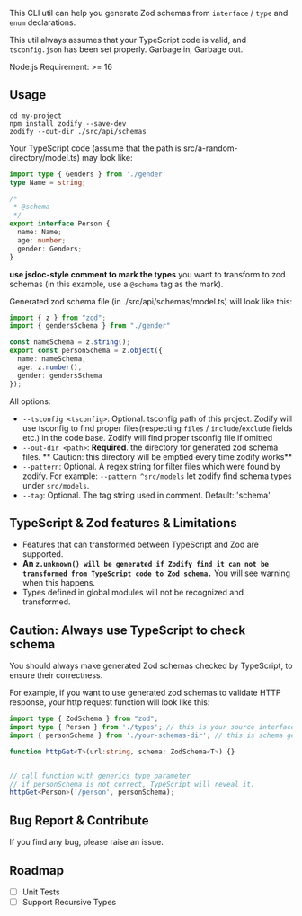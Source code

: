 This CLI util can help you generate Zod schemas from `interface` / `type` and `enum` declarations.

This util always assumes that your TypeScript code is valid, and `tsconfig.json` has been set properly. Garbage in, Garbage out.

Node.js Requirement: >= 16

## Usage

```
cd my-project
npm install zodify --save-dev
zodify --out-dir ./src/api/schemas
```

Your TypeScript code (assume that the path is src/a-random-directory/model.ts) may look like:

```ts
import type { Genders } from './gender'
type Name = string;

/*
 * @schema
 */
export interface Person {
  name: Name;
  age: number;
  gender: Genders;
}
```
**use jsdoc-style comment to mark the types** you want to transform to zod schemas (in this example, use a `@schema` tag as the mark).

Generated zod schema file (in ./src/api/schemas/model.ts) will look like this:

```ts
import { z } from "zod";
import { gendersSchema } from "./gender"

const nameSchema = z.string();
export const personSchema = z.object({
  name: nameSchema,
  age: z.number(),
  gender: gendersSchema
});
```

All options:

- `--tsconfig <tsconfig>`: Optional. tsconfig path of this project. Zodify will use tsconfig to find proper files(respecting `files` / `include`/`exclude` fields etc.) in the code base. Zodify will find proper tsconfig file if omitted
- `--out-dir <path>`: **Required**. the directory for generated zod schema files. ** Caution: this directory will be emptied every time zodify works**
- `--pattern`: Optional. A regex string for filter files which were found by zodify. For example: `--pattern ^src/models` let zodify find schema types under `src/models`.
- `--tag`: Optional. The tag string used in comment. Default: 'schema'

## TypeScript & Zod features & Limitations

+ Features that can transformed between TypeScript and Zod are supported. 
+ **An `z.unknown() will be generated if Zodify find it can not be transformed from TypeScript code to Zod schema.`** You will see warning when this happens.
+ Types defined in global modules will not be recognized and transformed.

## Caution: Always use TypeScript to check schema
You should always make generated Zod schemas checked by TypeScript, to ensure their correctness.

For example, if you want to use generated zod schemas to validate HTTP response, your http request function will look like this: 

```ts
import type { ZodSchema } from "zod";
import type { Person } from './types'; // this is your source interface
import { personSchema } from './your-schemas-dir'; // this is schema generated by Zodify

function httpGet<T>(url:string, schema: ZodSchema<T>) {}


// call function with generics type parameter
// if personSchema is not correct, TypeScript will reveal it.
httpGet<Person>('/person', personSchema);
```


## Bug Report & Contribute
If you find any bug, please raise an issue.


## Roadmap

- [ ] Unit Tests
- [ ] Support Recursive Types
